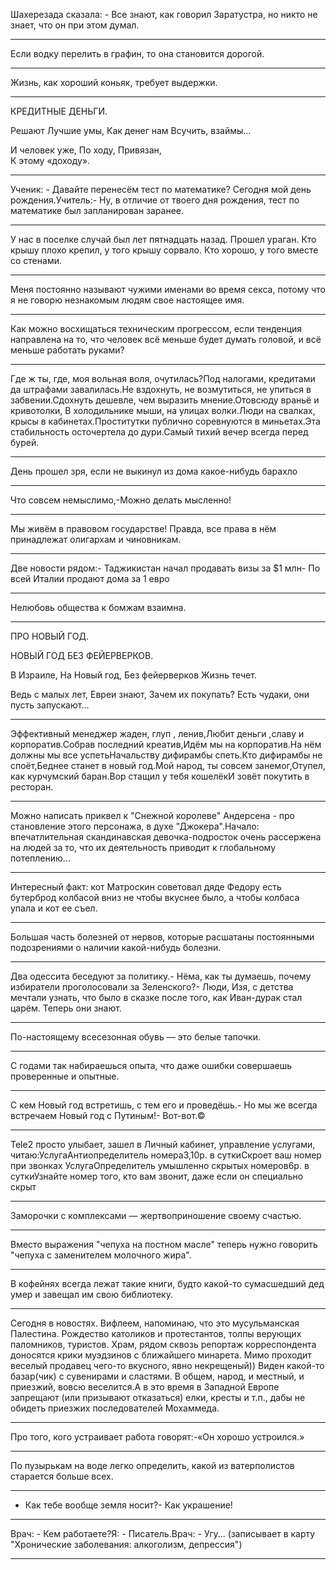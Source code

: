 Шахерезада сказала: - Все знают, как говорил Заратустра, но никто не знает, что он при этом думал.

---
Если водку перелить в графин, то она становится дорогой.

---
Жизнь, как хороший коньяк, требует выдержки.

---
КРЕДИТНЫЕ  ДЕНЬГИ.

Решают 
Лучшие умы,
Как денег нам 
Всучить, взаймы…

И человек уже, 
По ходу,
Привязан,  
К этому «доходу».

---
Ученик: - Давайте перенесём тест по математике? Сегодня мой день рождения.Учитель:- Ну, в отличие от твоего дня рождения, тест по математике был запланирован заранее.

---
У нас в поселке случай был лет пятнадцать назад. Прошел ураган. Кто крышу плохо крепил, у того крышу сорвало. Кто хорошо, у того вместе со стенами.

---
Меня постоянно называют чужими именами во время секса, потому что я не говорю незнакомым людям свое настоящее имя.

---
Как можно восхищаться техническим прогрессом, если тенденция направлена на то, что человек всё меньше будет думать головой, и всё меньше работать руками?

---
Где ж ты, где, моя вольная воля, очутилась?Под налогами, кредитами да штрафами завалилась.Не вздохнуть, не возмутиться, не упиться в забвении.Сдохнуть дешевле, чем выразить мнение.Отовсюду враньё и кривотолки, В холодильнике мыши, на улицах волки.Люди на свалках, крысы в кабинетах.Проститутки публично соревнуются в миньетах.Эта стабильность осточертела до дури.Самый тихий вечер всегда перед бурей.

---
День прошел зря, если не выкинул из дома какое-нибудь барахло

---
Что   совсем  немыслимо,-Можно  делать  мысленно!

---
Мы живём в правовом государстве! Правда, все права в нём принадлежат олигархам и чиновникам.

---
Две новости рядом:- Таджикистан начал продавать визы за $1 млн- По всей Италии продают дома за 1 евро

---
Нелюбовь общества к бомжам взаимна.

---
ПРО  НОВЫЙ  ГОД.

НОВЫЙ  ГОД  БЕЗ  ФЕЙЕРВЕРКОВ.

В Израиле, 
На Новый год,
Без фейерверков 
Жизнь течет.

Ведь с малых лет, 
Евреи знают,
Зачем их покупать? 
Есть чудаки, они пусть  запускают…

---
Эффективный менеджер жаден, глуп , ленив,Любит деньги ,славу и корпоратив.Собрав последний креатив,Идём мы на корпоратив.На нём должны мы все успетьНачальству дифирамбы спеть.Кто дифирамбы не споёт,Беднее станет в новый год.Мой народ, ты совсем занемог,Отупел, как курчумский баран.Вор стащил у тебя кошелёкИ зовёт покутить в ресторан.

---
Можно написать приквел к "Снежной королеве" Андерсена - про становление этого персонажа, в духе "Джокера".Начало: впечатлительная скандинавская девочка-подросток очень рассержена на людей за то, что их деятельность приводит к глобальному потеплению...

---
Интересный факт: кот Матроскин советовал дяде Федору есть бутерброд колбасой вниз не чтобы вкуснее было, а чтобы колбаса упала и кот ее съел.

---
Большая часть болезней от нервов, которые расшатаны постоянными подозрениями о наличии какой-нибудь болезни.

---
Два одессита беседуют за политику.- Нёма, как ты думаешь, почему избиратели проголосовали за Зеленского?- Люди, Изя, с детства мечтали узнать, что было в сказке после того, как Иван-дурак стал царём.  Теперь они знают.

---
По-настоящему всесезонная обувь — это белые тапочки.

---
С годами так набираешься опыта, что даже ошибки совершаешь проверенные и опытные.

---
С кем Новый год встретишь, с тем его и проведёшь.- Но мы же всегда встречаем Новый год с Путиным!- Вот-вот.©

---
Tele2 просто улыбает, зашел в Личный кабинет, управление услугами, читаю:УслугаАнтиопределитель номера3,10р. в суткиСкроет ваш номер при звонках УслугаОпределитель умышленно скрытых номеров6р. в суткиУзнайте номер того, кто вам звонит, даже если он специально скрыт

---
Заморочки с комплексами — жертвоприношение своему счастью.

---
Вместо выражения "чепуха на постном масле" теперь нужно говорить "чепуха с заменителем молочного жира".

---
В кофейнях всегда лежат такие книги, будто какой-то сумасшедший дед умер и завещал им свою библиотеку.

---
Сегодня в новостях. Вифлеем, напоминаю, что это мусульманская Палестина. Рождество католиков и протестантов, толпы верующих паломников, туристов. Храм, рядом сквозь репортаж корреспондента доносятся крики муэдзинов с ближайшего минарета. Мимо проходит веселый продавец чего-то вкусного, явно некрещеный)) Виден какой-то базар(чик) с сувенирами и сластями. В общем, народ, и местный, и приезжий, вовсю веселится.А в это время в Западной Европе запрещают (или призывают отказаться) елки, кресты и т.п., дабы не обидеть приезжих последователей Мохаммеда.

---
Про того, кого устраивает работа говорят:-«Он хорошо устроился.»

---
По пузырькам на воде легко определить, какой из ватерполистов старается больше всех.

---
- Как тебе вообще земля носит?- Как украшение!

---
Врач: - Кем работаете?Я: - Писатель.Врач: - Угу... (записывает в карту "Хронические заболевания: алкоголизм, депрессия")

---
